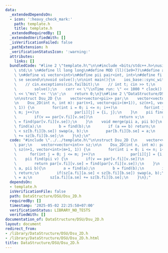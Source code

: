 ```yaml
---
data:
  _extendedDependsOn:
  - icon: ':heavy_check_mark:'
    path: template.h
    title: template.h
  _extendedRequiredBy: []
  _extendedVerifiedWith: []
  _isVerificationFailed: false
  _pathExtension: h
  _verificationStatusIcon: ':warning:'
  attributes:
    links: []
  bundledCode: "#line 2 \"template.h\"\n\n#include <bits/stdc++.h>\nusing namespace\
    \ std;\n \n#define ll long long\n#define MOD (ll)(1e9+7)\n#define all(x) (x).begin(),(x).end()\n\
    \ \n#define vi vector<int>\n#define pii pair<int, int>\n#define fi first\n#define\
    \ se second\n\nvoid solve();\n\nint main(){\n    ios_base::sync_with_stdio(false);cin.tie(NULL);\n\
    \    // cin.exceptions(cin.failbit);\n    // int t; cin >> t;\n    // while(t--)\n\
    \        solve();\n    cerr << \"\\nTime run: \" << 1000 * clock() / CLOCKS_PER_SEC\
    \ << \"ms\" << '\\n';\n    return 0;\n}\n#line 2 \"DataStructure/DSU/Dsu_2D.h\"\
    \n\nstruct Dsu_2D {\n    vector<vector<pii>> par;\n    vector<vector<int>> sz;\n\
    \n    Dsu_2D(int n, int m): par(n+1, vector<pii>(m+1)), sz(n+1, vector<int>(m+1,\
    \ 1)) {\n        for(int i = 0; i <= n; i++)\n            for(int j = 0; j <=\
    \ m; j++)\n                par[i][j] = {i, j};\n    }\n    pii find(pii v) {\n\
    \        if(v == par[v.fi][v.se])\n            return v;\n        return par[v.fi][v.se]\
    \ = find(par[v.fi][v.se]);\n    }\n    void merge(pii a, pii b){\n        a =\
    \ find(a);\n        b = find(b);\n        if (a == b) return;\n        if(sz[a.fi][a.se]\
    \ < sz[b.fi][b.se]) swap(a, b);\n        par[b.fi][b.se] = a;\n        sz[a.fi][a.se]\
    \ += sz[b.fi][b.se];\n    }\n};\n"
  code: "#include \"../../template.h\"\n\nstruct Dsu_2D {\n    vector<vector<pii>>\
    \ par;\n    vector<vector<int>> sz;\n\n    Dsu_2D(int n, int m): par(n+1, vector<pii>(m+1)),\
    \ sz(n+1, vector<int>(m+1, 1)) {\n        for(int i = 0; i <= n; i++)\n      \
    \      for(int j = 0; j <= m; j++)\n                par[i][j] = {i, j};\n    }\n\
    \    pii find(pii v) {\n        if(v == par[v.fi][v.se])\n            return v;\n\
    \        return par[v.fi][v.se] = find(par[v.fi][v.se]);\n    }\n    void merge(pii\
    \ a, pii b){\n        a = find(a);\n        b = find(b);\n        if (a == b)\
    \ return;\n        if(sz[a.fi][a.se] < sz[b.fi][b.se]) swap(a, b);\n        par[b.fi][b.se]\
    \ = a;\n        sz[a.fi][a.se] += sz[b.fi][b.se];\n    }\n};"
  dependsOn:
  - template.h
  isVerificationFile: false
  path: DataStructure/DSU/Dsu_2D.h
  requiredBy: []
  timestamp: '2025-05-02 22:25:58+07:00'
  verificationStatus: LIBRARY_NO_TESTS
  verifiedWith: []
documentation_of: DataStructure/DSU/Dsu_2D.h
layout: document
redirect_from:
- /library/DataStructure/DSU/Dsu_2D.h
- /library/DataStructure/DSU/Dsu_2D.h.html
title: DataStructure/DSU/Dsu_2D.h
---
```

